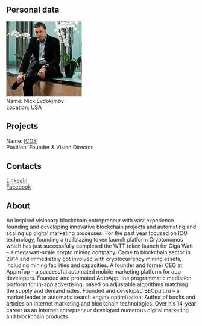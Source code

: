 ## Personal data
![nick_evdokimov photo](photo/nick_evdokimov.jpg)  
Name: Nick Evdokimov  
Location: USA
## Projects 
Name: [ICOS](../projects/icos.md)  
Position: Founder & Vision Director
## Contacts
[LinkedIn](https://www.linkedin.com/in/nick-evdokimov-ba5635a7/)     
[Facebook](https://www.facebook.com/neopult)    
## About
An inspired visionary blockchain entrepreneur with vast experience founding and developing innovative blockchain projects and automating and scaling up digital marketing processes. For the past year focused on ICO technology, founding a trailblazing token launch platform Cryptonomos which has just successfully completed the WTT token launch for Giga Watt – a megawatt-scale crypto mining company. Came to blockchain sector in 2014 and immediately got involved with cryptocurrency mining assets, including mining facilities and capacities. A founder and former CEO at AppinTop – a successful automated mobile marketing platform for app developers. Founded and promoted AdtoApp, the programmatic mediation platform for in-app advertising, based on adjustable algorithms matching the supply and demand sides. Founded and developed SEOpult.ru – a market leader in automatic search engine optimization. Author of books and articles on internet marketing and blockchain technologies. Over his 14-year career as an Internet entrepreneur developed numerous digital marketing and blockchain products.
